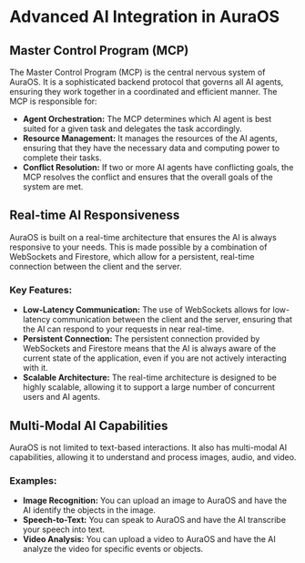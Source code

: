 # Advanced AI Integration in AuraOS

## Master Control Program (MCP)

The Master Control Program (MCP) is the central nervous system of AuraOS. It is a sophisticated backend protocol that governs all AI agents, ensuring they work together in a coordinated and efficient manner. The MCP is responsible for:

- **Agent Orchestration:** The MCP determines which AI agent is best suited for a given task and delegates the task accordingly.
- **Resource Management:** It manages the resources of the AI agents, ensuring that they have the necessary data and computing power to complete their tasks.
- **Conflict Resolution:** If two or more AI agents have conflicting goals, the MCP resolves the conflict and ensures that the overall goals of the system are met.

## Real-time AI Responsiveness

AuraOS is built on a real-time architecture that ensures the AI is always responsive to your needs. This is made possible by a combination of WebSockets and Firestore, which allow for a persistent, real-time connection between the client and the server.

### Key Features:

- **Low-Latency Communication:** The use of WebSockets allows for low-latency communication between the client and the server, ensuring that the AI can respond to your requests in near real-time.
- **Persistent Connection:** The persistent connection provided by WebSockets and Firestore means that the AI is always aware of the current state of the application, even if you are not actively interacting with it.
- **Scalable Architecture:** The real-time architecture is designed to be highly scalable, allowing it to support a large number of concurrent users and AI agents.

## Multi-Modal AI Capabilities

AuraOS is not limited to text-based interactions. It also has multi-modal AI capabilities, allowing it to understand and process images, audio, and video.

### Examples:

- **Image Recognition:** You can upload an image to AuraOS and have the AI identify the objects in the image.
- **Speech-to-Text:** You can speak to AuraOS and have the AI transcribe your speech into text.
- **Video Analysis:** You can upload a video to AuraOS and have the AI analyze the video for specific events or objects.

